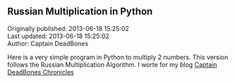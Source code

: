 ## Russian Multiplication in Python  
Originally published: 2013-06-18 15:25:02  
Last updated: 2013-06-18 15:25:02  
Author: Captain DeadBones  
  
Here is a very simple program in Python to multiply 2 numbers. This version follows the Russian Multiplication Algorithm. I worte for my blog [Captain DeadBones Chronicles](http://thelivingpearl.com/basic-multiplication-in-python/)
